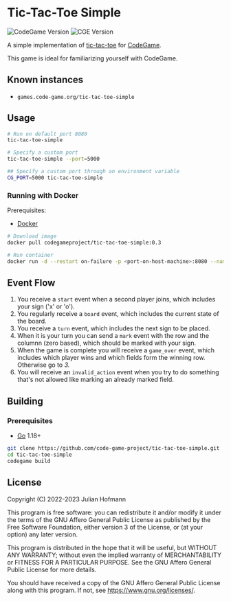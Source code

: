 # Tic-Tac-Toe Simple
![CodeGame Version](https://img.shields.io/badge/CodeGame-v0.7-orange)
![CGE Version](https://img.shields.io/badge/CGE-v0.4-green)

A simple implementation of [tic-tac-toe](https://en.wikipedia.org/wiki/Tic-tac-toe) for [CodeGame](https://code-game.org).

This game is ideal for familiarizing yourself with CodeGame.

## Known instances

- `games.code-game.org/tic-tac-toe-simple`

## Usage

```sh
# Run on default port 8080
tic-tac-toe-simple

# Specify a custom port
tic-tac-toe-simple --port=5000

## Specify a custom port through an environment variable
CG_PORT=5000 tic-tac-toe-simple
```

### Running with Docker

Prerequisites:
- [Docker](https://docker.com/)

```sh
# Download image
docker pull codegameproject/tic-tac-toe-simple:0.3

# Run container
docker run -d --restart on-failure -p <port-on-host-machine>:8080 --name tic-tac-toe-simple codegameproject/tic-tac-toe-simple:0.3
```

## Event Flow

1. You receive a `start` event when a second player joins, which includes your sign ('x' or 'o').
2. You regularly receive a `board` event, which includes the current state of the board.
3. You receive a `turn` event, which includes the next sign to be placed.
4. When it is your turn you can send a `mark` event with the row and the columnn (zero based), which should be marked with your sign.
5. When the game is complete you will receive a `game_over` event, which includes which player wins and which fields form the winning row. Otherwise go to *3.*
6. You will receive an `invalid_action` event when you try to do something that's not allowed like marking an already marked field.

## Building

### Prerequisites

- [Go](https://go.dev) 1.18+

```sh
git clone https://github.com/code-game-project/tic-tac-toe-simple.git
cd tic-tac-toe-simple
codegame build
```

## License

Copyright (C) 2022-2023 Julian Hofmann

This program is free software: you can redistribute it and/or modify
it under the terms of the GNU Affero General Public License as published
by the Free Software Foundation, either version 3 of the License, or
(at your option) any later version.

This program is distributed in the hope that it will be useful,
but WITHOUT ANY WARRANTY; without even the implied warranty of
MERCHANTABILITY or FITNESS FOR A PARTICULAR PURPOSE.  See the
GNU Affero General Public License for more details.

You should have received a copy of the GNU Affero General Public License
along with this program.  If not, see <https://www.gnu.org/licenses/>.
